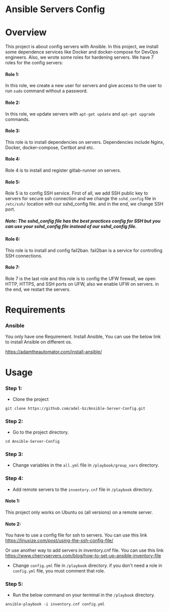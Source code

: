 # Ansible Servers Config


# Overview
This project is about config servers with Ansible. In this project, we install some dependence services like Docker and docker-compose for DevOps engineers.
Also, we wrote some roles for hardening servers.
We have 7 roles for the config servers:
#### Role 1: 
In this role, we create a new user for servers and give access to the user to run ``` sudo ``` command without a password.
#### Role 2: 
In this role, we update servers with ```apt-get update``` and ```apt-get upgrade``` commands.
#### Role 3: 
This role is to install dependencies on servers. Dependencies include Nginx, Docker, docker-compose, Certbot and etc.
#### Role 4:
Role 4 is to install and register gitlab-runner on servers.
#### Role 5:
Role 5 is to config SSH service. First of all, we add SSH public key to servers for secure ssh connection and we change the ```sshd_config``` file in ```/etc/ssh/``` location with our sshd_config file. and in the end, we change SSH port.
##### Note: The sshd_config file has the best practices config for SSH but you can use your sshd_config file instead of our sshd_config file.

#### Role 6:
This role is to install and config fail2ban. fail2ban is a service for controlling SSH connections.

#### Role 7:
Role 7 is the last role and this role is to config the UFW firewall, we open HTTP, HTTPS, and SSH ports on UFW, also we enable UFW on servers. in the end, we restart the servers.
# Requirements

### Ansible
You only have one Requirement. Install Ansible, You can use the below link to install Ansible on different os. 

https://adamtheautomator.com/install-ansible/

# Usage

### Step 1:
- Clone the project
```
git clone https://github.com/adel-bz/Ansible-Server-Config.git
```
### Step 2:
- Go to the project directory.
```
cd Ansible-Server-Config
```
### Step 3:
- Change variables in the ```all.yml``` file in ```/playbook/group_vars``` directory.
  
### Step 4:
- Add remote servers to the ```inventory.cnf``` file in ```/playbook``` directory.


#### Note 1: 
This project only works on Ubuntu os (all versions) on a remote server.

#### Note 2:
You have to use a config file for ssh to servers. You can use this link https://linuxize.com/post/using-the-ssh-config-file/

Or use another way to add servers in inventory.cnf file. You can use this link https://www.cherryservers.com/blog/how-to-set-up-ansible-inventory-file

- Change ```config.yml``` file in ```/playbook``` directory. if you don't need a role in ```config.yml``` file, you must comment that role.

### Step 5:
- Run the below command on your terminal in the ```/playbook``` directory.

```
ansible-playbook -i inventory.cnf config.yml
``` 
